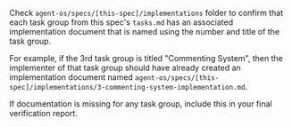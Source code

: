 Check `agent-os/specs/[this-spec]/implementations` folder to confirm that each task group from this spec's `tasks.md` has an associated implementation document that is named using the number and title of the task group.

For example, if the 3rd task group is titled "Commenting System", then the implementer of that task group should have already created an implementation document named `agent-os/specs/[this-spec]/implementations/3-commenting-system-implementation.md`.

If documentation is missing for any task group, include this in your final verification report.

